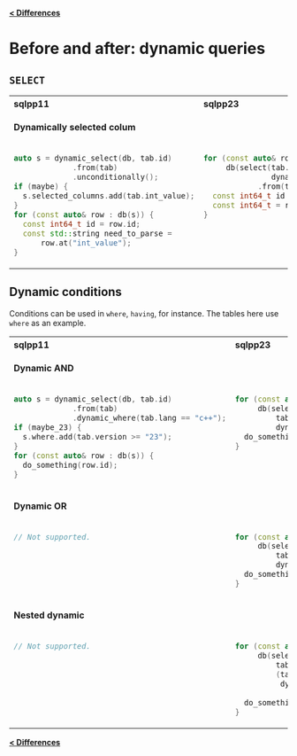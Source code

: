 [**\< Differences**](../differences-to-sqlpp11.md)

# Before and after: dynamic queries

## `SELECT`

<table>
<tr>
<th align="left">sqlpp11</th><th align="left">sqlpp23</th>
</tr>
</tr>
<tr><td colspan=2>

  **Dynamically selected colum**

</td></tr>
<tr>
<td  valign="top">

```c++
auto s = dynamic_select(db, tab.id)
             .from(tab)
             .unconditionally();
if (maybe) {
  s.selected_columns.add(tab.int_value);
}
for (const auto& row : db(s)) {
  const int64_t id = row.id;
  const std::string need_to_parse =
      row.at("int_value");
}
```
</td>
<td valign="top">

```c++
for (const auto& row :
     db(select(tab.id,
               dynamic(maybe, tab.int_value))
            .from(tab))) {
  const int64_t id = row.id;
  const int64_t = row.int_value;
}
```

</td>
</table>

## Dynamic conditions

Conditions can be used in `where`, `having`, for instance. The tables here use `where` as an example.

<table>
<tr>
<th align="left">sqlpp11</th><th align="left">sqlpp23</th>
</tr>
<tr><td colspan=2>

  **Dynamic AND**

</td></tr>
<tr>
<td  valign="top">

```c++
auto s = dynamic_select(db, tab.id)
             .from(tab)
             .dynamic_where(tab.lang == "c++");
if (maybe_23) {
  s.where.add(tab.version >= "23");
}
for (const auto& row : db(s)) {
  do_something(row.id);
}
```
</td>
<td valign="top">

```c++
for (const auto& row :
     db(select(tab.id).from(tab).where(
         tab.lang == "c++" and
         dynamic(maybe_23, tab_version >= 23)))) {
  do_something(row.id);
}
```

</td>
</tr>
<tr><td colspan=2>

  **Dynamic OR**

</td></tr>
<tr>
<td  valign="top">

```c++
// Not supported.
```
</td>
<td valign="top">

```c++
for (const auto& row :
     db(select(tab.id).from(tab).where(
         tab.lang == "c++" or
         dynamic(maybe_23, tab_version >= 23)))) {
  do_something(row.id);
}
```

</td>
</tr>
<tr><td colspan=2>

  **Nested dynamic**

</td></tr>
<tr>
<td  valign="top">

```c++
// Not supported.
```
</td>
<td valign="top">

```c++
for (const auto& row :
     db(select(tab.id).from(tab).where(
         tab.lang == "c++" and
         (tab.legacy == true or
          dynamic(maybe_23,
                  tab_version >= 23))))) {
  do_something(row.id);
}
```

</td>
</tr>
</table>

[**\< Differences**](../differences-to-sqlpp11.md)

